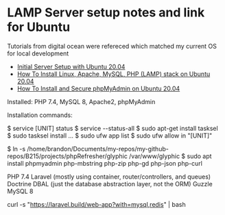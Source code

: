 # LAMP Server setup notes and link for Ubuntu
Tutorials from digital ocean were refereced which matched my current OS for local development

* [Initial Server Setup with Ubuntu 20.04](https://www.digitalocean.com/community/tutorials/initial-server-setup-with-ubuntu-20-04)
* [How To Install Linux, Apache, MySQL, PHP (LAMP) stack on Ubuntu 20.04](https://www.digitalocean.com/community/tutorials/how-to-install-linux-apache-mysql-php-lamp-stack-on-ubuntu-20-04)
* [How To Install and Secure phpMyAdmin on Ubuntu 20.04](https://www.digitalocean.com/community/tutorials/how-to-install-and-secure-phpmyadmin-on-ubuntu-20-04)


Installed: PHP 7.4, MySQL 8, Apache2, phpMyAdmin

Installation commands:

$ service [UNIT] status
$ service --status-all
$ sudo apt-get install tasksel 
$ sudo tasksel install ...
$ sudo ufw app list
$ sudo ufw allow in "[UNIT]"

$ ln -s /home/brandon/Documents/my-repos/my-github-repos/B215/projects/phpRefresher/glyphic /var/www/glyphic
$ sudo apt install phpmyadmin php-mbstring php-zip php-gd php-json php-curl


PHP 7.4
Laravel (mostly using container, router/controllers, and queues)
Doctrine DBAL (just the database abstraction layer, not the ORM)
Guzzle
MySQL 8

curl -s "https://laravel.build/web-app?with=mysql,redis" | bash